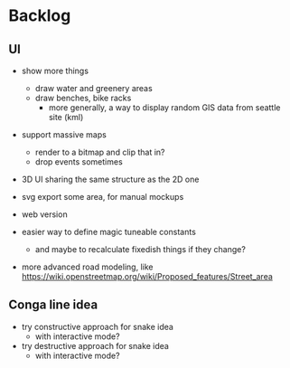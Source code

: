 # Backlog

## UI

- show more things
	- draw water and greenery areas
	- draw benches, bike racks
		- more generally, a way to display random GIS data from seattle site (kml)

- support massive maps
	- render to a bitmap and clip that in?
	- drop events sometimes

- 3D UI sharing the same structure as the 2D one
- svg export some area, for manual mockups

- web version

- easier way to define magic tuneable constants
	- and maybe to recalculate fixedish things if they change?

- more advanced road modeling, like https://wiki.openstreetmap.org/wiki/Proposed_features/Street_area

## Conga line idea

- try constructive approach for snake idea
	- with interactive mode?
- try destructive approach for snake idea
	- with interactive mode?
